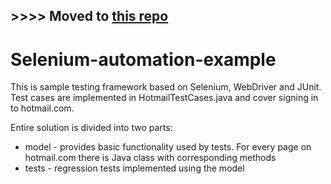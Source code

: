 ## >>>> Moved to [this repo](https://github.com/mageddo/java-examples/tree/master/selenium-automation-example)

Selenium-automation-example
=======================

This is sample testing framework based on Selenium, WebDriver and JUnit.
Test cases are implemented in HotmailTestCases.java and cover signing in to hotmail.com.

Entire solution is divided into two parts:
- model - provides basic functionality used by tests. For every page on hotmail.com there is Java class with corresponding methods
- tests - regression tests implemented using the model
